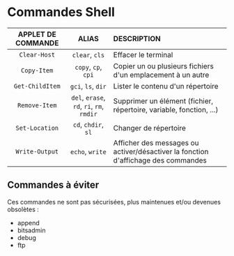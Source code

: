 # Commandes Shell

|APPLET DE COMMANDE|ALIAS|DESCRIPTION|
|:--:|:--:|:--|
|`Clear-Host`|`clear`, `cls`|Effacer le terminal|
|`Copy-Item`|`copy`, `cp`, `cpi`|Copier un ou plusieurs fichiers d'un emplacement à un autre|
|`Get-ChildItem`|`gci`, `ls`, `dir`|Lister le contenu d'un répertoire|
|`Remove-Item`|`del`, `erase`, `rd`, `ri`, `rm`, `rmdir`|Supprimer un élément (fichier, répertoire, variable, fonction, ...)|
|`Set-Location`|`cd`, `chdir`, `sl`|Changer de répertoire|
|`Write-Output`|`echo`, `write`|Afficher des messages ou activer/désactiver la fonction d'affichage des commandes|

## Commandes à éviter

Ces commandes ne sont pas sécurisées, plus maintenues et/ou devenues obsolètes :

+ append
+ bitsadmin
+ debug
+ ftp
